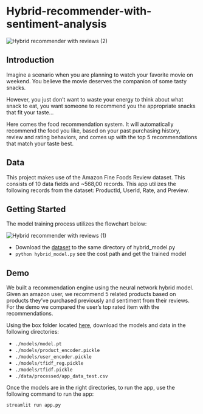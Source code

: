 # Hybrid-recommender-with-sentiment-analysis

![Hybrid recommender with reviews (2)](https://user-images.githubusercontent.com/31523376/162637097-2e48e5a8-32db-41f0-accc-c08319cff88a.jpg)

## Introduction

Imagine a scenario when you are planning to watch your favorite movie on weekend. You believe the movie deserves the companion of some tasty snacks. 

However, you just don’t want to waste your energy to think about what snack to eat, you want someone to recommend you the appropriate snacks that fit your taste…

Here comes the food recommendation system. It will automatically recommend the food you like, based on your past purchasing history, review and rating behaviors, and comes up with the top 5 recommendations that match your taste best.

## Data

This project makes use of the Amazon Fine Foods Review dataset. This consists of 10 data fields and ~568,00 records. This app utilizes the following records from the dataset: ProductId, UserId, Rate, and Preview.

## Getting Started

The model training process utilizes the flowchart below:

![Hybrid recommender with reviews (1)](https://user-images.githubusercontent.com/31523376/162636595-9e60e2bc-afd4-4ce7-a66d-bf79f4de43ad.jpg)


- Download the [dataset](https://duke.app.box.com/folder/160083268030?s=6ayc5muwnntphn89hq3bx3tgf273jjso) to the same directory of hybrid_model.py
- ```python hybrid_model.py``` see the cost path and get the trained model

## Demo

We built a recommendation engine using the neural network hybrid model. Given an amazon user, we recommend 5 related products based on products they’ve purchased previously and sentiment from their reviews. For the demo we compared the user’s top rated item with the recommendations.

Using the box folder located [here](https://duke.app.box.com/folder/160083268030?s=6ayc5muwnntphn89hq3bx3tgf273jjso), download the models and data in the following directories:

- ```./models/model.pt```
- ```./models/product_encoder.pickle```
- ```./models/user_encoder.pickle```
- ```./models/tfidf_reg.pickle```
- ```./models/tfidf.pickle```
- ```./data/processed/app_data_test.csv```

Once the models are in the right directories, to run the app, use the following command to run the app:

```
streamlit run app.py
```
